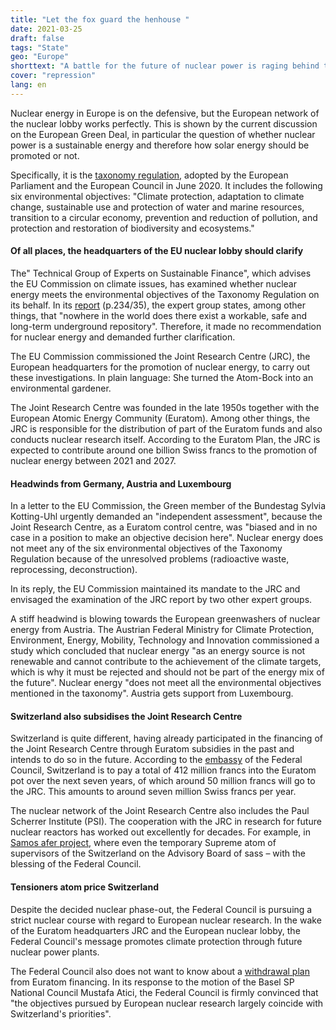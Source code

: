 ```yaml
---
title: "Let the fox guard the henhouse "
date: 2021-03-25
draft: false
tags: "State"
geo: "Europe"
shorttext: "A battle for the future of nuclear power is raging behind the scenes of the EU in Brussels. Nuclear-friendly Switzerland is also involved."
cover: "repression"
lang: en
---
```


Nuclear energy in Europe is on the defensive, but the European network of the nuclear lobby works perfectly. This is shown by the current discussion on the European Green Deal, in particular the question of whether nuclear power is a sustainable energy and therefore how solar energy should be promoted or not.

Specifically, it is the [taxonomy regulation](/static/downloads/CELEX_32020R0852_DE_TXT.pdf "Einrichtung eines Rahmens zur Erleichterung nachhaltiger Investitionen un"), adopted by the European Parliament and the European Council in June 2020. It includes the following six environmental objectives: "Climate protection, adaptation to climate change, sustainable use and protection of water and marine resources, transition to a circular economy, prevention and reduction of pollution, and protection and restoration of biodiversity and ecosystems."

#### Of all places, the headquarters of the EU nuclear lobby should clarify

The" Technical Group of Experts on Sustainable Finance", which advises the EU Commission on climate issues, has examined whether nuclear energy meets the environmental objectives of the Taxonomy Regulation on its behalf. In its [report](/static/downloads/190618-sustainable-finance-teg-report-taxonomy_en.pdf "Taxonomy Technical Report") (p.234/35), the expert group states, among other things, that "nowhere in the world does there exist a workable, safe and long-term underground repository". Therefore, it made no recommendation for nuclear energy and demanded further clarification.

The EU Commission commissioned the Joint Research Centre (JRC), the European headquarters for the promotion of nuclear energy, to carry out these investigations. In plain language: She turned the Atom-Bock into an environmental gardener.

The Joint Research Centre was founded in the late 1950s together with the European Atomic Energy Community (Euratom). Among other things, the JRC is responsible for the distribution of part of the Euratom funds and also conducts nuclear research itself. According to the Euratom Plan, the JRC is expected to contribute around one billion Swiss francs to the promotion of nuclear energy between 2021 and 2027.

#### Headwinds from Germany, Austria and Luxembourg

In a letter to the EU Commission, the Green member of the Bundestag Sylvia Kotting-Uhl urgently demanded an "independent assessment", because the Joint Research Centre, as a Euratom control centre, was "biased and in no case in a position to make an objective decision here". Nuclear energy does not meet any of the six environmental objectives of the Taxonomy Regulation because of the unresolved problems (radioactive waste, reprocessing, deconstruction).

In its reply, the EU Commission maintained its mandate to the JRC and envisaged the examination of the JRC report by two other expert groups.

A stiff headwind is blowing towards the European greenwashers of nuclear energy from Austria. The Austrian Federal Ministry for Climate Protection, Environment, Energy, Mobility, Technology and Innovation commissioned a study which concluded that nuclear energy "as an energy source is not renewable and cannot contribute to the achievement of the climate targets, which is why it must be rejected and should not be part of the energy mix of the future". Nuclear energy "does not meet all the environmental objectives mentioned in the taxonomy". Austria gets support from Luxembourg.

#### Switzerland also subsidises the Joint Research Centre

Switzerland is quite different, having already participated in the financing of the Joint Research Centre through Euratom subsidies in the past and intends to do so in the future. According to the [embassy](/static/downloads/fedlex-data-admin-ch-eli-fga-2020-1159-de-pdf-x.pdf "Botschaft zur Finanzierung der Schweizer Beteiligung an den Massnahmen der Europäischen Union im Bereich Forschung und Innovation in den Jahren 2021–2027") of the Federal Council, Switzerland is to pay a total of 412 million francs into the Euratom pot over the next seven years, of which around 50 million francs will go to the JRC. This amounts to around seven million Swiss francs per year.

The nuclear network of the Joint Research Centre also includes the Paul Scherrer Institute (PSI). The cooperation with the JRC in research for future nuclear reactors has worked out excellently for decades. For example, in [Samos afer project](https://cordis.europa.eu/project/id/847527/de "Severe Accident Modeling and Safety Assessment for Fluid-fuel Energy Reactors"), where even the temporary Supreme atom of supervisors of the Switzerland on the Advisory Board of sass – with the blessing of the Federal Council.

#### Tensioners atom price Switzerland

Despite the decided nuclear phase-out, the Federal Council is pursuing a strict nuclear course with regard to European nuclear research. In the wake of the Euratom headquarters JRC and the European nuclear lobby, the Federal Council's message promotes climate protection through future nuclear power plants.

The Federal Council also does not want to know about a [withdrawal plan](https://www.parlament.ch/de/ratsbetrieb/suche-curia-vista/geschaeft?AffairId=20204396 "Ausstiegsplan aus internationalen Programmen zur Entwicklung neuer Atomreaktoren") from Euratom financing. In its response to the motion of the Basel SP National Council Mustafa Atici, the Federal Council is firmly convinced that "the objectives pursued by European nuclear research largely coincide with Switzerland's priorities".

